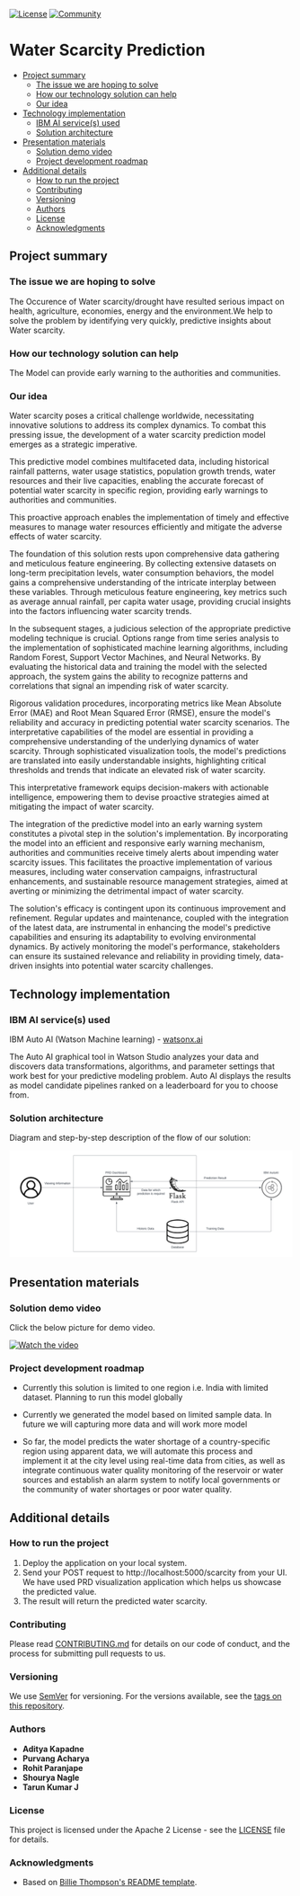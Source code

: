 [![License](https://img.shields.io/badge/License-Apache2-blue.svg)](https://www.apache.org/licenses/LICENSE-2.0) [![Community](https://img.shields.io/badge/Join-Community-blue)](https://developer.ibm.com/callforcode/solutions/projects/get-started/)

# Water Scarcity Prediction

- [Project summary](#project-summary)
  - [The issue we are hoping to solve](#the-issue-we-are-hoping-to-solve)
  - [How our technology solution can help](#how-our-technology-solution-can-help)
  - [Our idea](#our-idea)
- [Technology implementation](#technology-implementation)
  - [IBM AI service(s) used](#ibm-ai-services-used)
  - [Solution architecture](#solution-architecture)
- [Presentation materials](#presentation-materials)
  - [Solution demo video](#solution-demo-video)
  - [Project development roadmap](#project-development-roadmap)
- [Additional details](#additional-details)
  - [How to run the project](#how-to-run-the-project)
  - [Contributing](#contributing)
  - [Versioning](#versioning)
  - [Authors](#authors)
  - [License](#license)
  - [Acknowledgments](#acknowledgments)

## Project summary

### The issue we are hoping to solve

The Occurence of Water scarcity/drought have resulted serious impact on health, agriculture, economies, energy and the environment.We help to solve the problem by identifying very quickly, predictive insights about Water scarcity.

### How our technology solution can help

The Model can provide early warning to the authorities and communities.

### Our idea

Water scarcity poses a critical challenge worldwide, necessitating innovative solutions to address its complex dynamics. To combat this pressing issue, the development of a water scarcity prediction model emerges as a strategic imperative.

This predictive model combines multifaceted data, including historical rainfall patterns, water usage statistics, population growth trends, water resources and their live capacities, enabling the accurate forecast of potential water scarcity in specific region, providing early warnings to authorities and communities.

This proactive approach enables the implementation of timely and effective measures to manage water resources efficiently and mitigate the adverse effects of water scarcity.

The foundation of this solution rests upon comprehensive data gathering and meticulous feature engineering. By collecting extensive datasets on long-term precipitation levels, water consumption behaviors, the model gains a comprehensive understanding of the intricate interplay between these variables. Through meticulous feature engineering, key metrics such as average annual rainfall, per capita water usage, providing crucial insights into the factors influencing water scarcity trends.

In the subsequent stages, a judicious selection of the appropriate predictive modeling technique is crucial. Options range from time series analysis to the implementation of sophisticated machine learning algorithms, including Random Forest, Support Vector Machines, and Neural Networks. By evaluating the historical data and training the model with the selected approach, the system gains the ability to recognize patterns and correlations that signal an impending risk of water scarcity.

Rigorous validation procedures, incorporating metrics like Mean Absolute Error (MAE) and Root Mean Squared Error (RMSE), ensure the model's reliability and accuracy in predicting potential water scarcity scenarios. The interpretative capabilities of the model are essential in providing a comprehensive understanding of the underlying dynamics of water scarcity. Through sophisticated visualization tools, the model's predictions are translated into easily understandable insights, highlighting critical thresholds and trends that indicate an elevated risk of water scarcity. 

This interpretative framework equips decision-makers with actionable intelligence, empowering them to devise proactive strategies aimed at mitigating the impact of water scarcity.

The integration of the predictive model into an early warning system constitutes a pivotal step in the solution's implementation. By incorporating the model into an efficient and responsive early warning mechanism, authorities and communities receive timely alerts about impending water scarcity issues. This facilitates the proactive implementation of various measures, including water conservation campaigns, infrastructural enhancements, and sustainable resource management strategies, aimed at averting or minimizing the detrimental impact of water scarcity.

The solution's efficacy is contingent upon its continuous improvement and refinement. Regular updates and maintenance, coupled with the integration of the latest data, are instrumental in enhancing the model's predictive capabilities and ensuring its adaptability to evolving environmental dynamics. By actively monitoring the model's performance, stakeholders can ensure its sustained relevance and reliability in providing timely, data-driven insights into potential water scarcity challenges.



## Technology implementation

### IBM AI service(s) used

IBM Auto AI (Watson Machine learning) - [watsonx.ai](https://www.ibm.com/products/watsonx-ai)

The Auto AI graphical tool in Watson Studio analyzes your data and discovers data transformations, algorithms, and parameter settings that work best for your predictive modeling problem. Auto AI displays the results as model candidate pipelines ranked on a leaderboard for you to choose from.

### Solution architecture

Diagram and step-by-step description of the flow of our solution:

![Stages of Application](./docs/Architecture.png)


## Presentation materials

### Solution demo video

Click the below picture for demo video.

[![Watch the video](https://img.youtube.com/vi/4E3azYPV7Fc/hqdefault.jpg)](https://www.youtube.com/watch?v=4E3azYPV7Fc)


### Project development roadmap

- Currently this solution is limited to one region i.e. India with limited dataset. Planning to run this model globally 

- Currently we generated the model based on limited sample data. In future we will capturing more data and will work more model

- So far, the model predicts the water shortage of a country-specific region using apparent data, we will automate this process and implement it at the city  level  using real-time data from cities, as well as integrate continuous water quality monitoring  of the reservoir or water sources and establish an alarm system to notify local governments or the community of water shortages or poor water quality.


## Additional details

### How to run the project

1. Deploy the application on your local system.
2. Send your POST request to http://localhost:5000/scarcity from your UI. We have used PRD visualization application which helps us showcase the predicted value.
3. The result will return the predicted water scarcity. 


### Contributing

Please read [CONTRIBUTING.md](CONTRIBUTING.md) for details on our code of conduct, and the process for submitting pull requests to us.

### Versioning

We use [SemVer](http://semver.org/) for versioning. For the versions available, see the [tags on this repository](https://github.com/your/project/tags).

### Authors

- **Aditya Kapadne** 
- **Purvang Acharya**
- **Rohit Paranjape**
- **Shourya Nagle**
- **Tarun Kumar J**

### License

This project is licensed under the Apache 2 License - see the [LICENSE](LICENSE) file for details.

### Acknowledgments

- Based on [Billie Thompson's README template](https://gist.github.com/PurpleBooth/109311bb0361f32d87a2).

